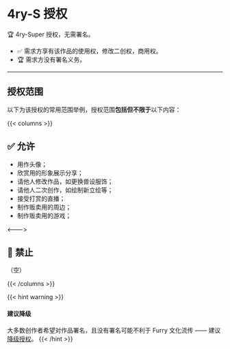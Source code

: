 

# 4ry-S 授权
🏆 4ry-Super 授权，无需署名。

- ✅ 需求方享有该作品的使用权，修改二创权，商用权。
- 🏆 需求方没有署名义务。

---


## 授权范围
以下为该授权的常用范围举例，授权范围**包括但不限于**以下内容：

{{< columns >}}
## ✅ 允许
- 用作头像；
- 欣赏用的形象展示分享；
- 请他人修改作品，如更换兽设服饰；
- 请他人二次创作，如绘制新立绘等；
- 接受打赏的直播；
- 制作贩卖用的周边；
- 制作贩卖用的游戏；

<--->

## 🚫 禁止

（空）

{{< /columns >}}

{{< hint warning >}}
#### 建议降级
大多数创作者希望对作品署名，且没有署名可能不利于 Furry 文化流传 —— 建议[降级授权](/docs/4ry-Absolute/)。
{{< /hint >}}